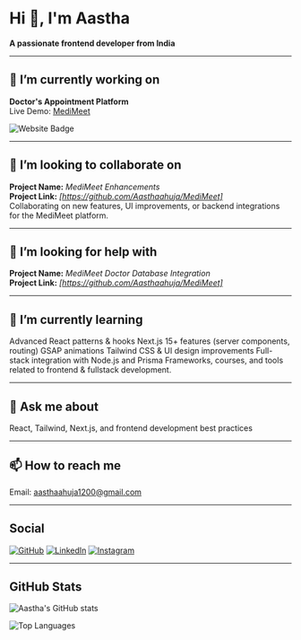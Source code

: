 # Hi 👋, I'm Aastha

**A passionate frontend developer from India**  

---

## 🔭 I’m currently working on
**Doctor's Appointment Platform**  
Live Demo: [MediMeet](https://medi-meet-henna.vercel.app/)  

![Website Badge](https://img.shields.io/badge/Live-Project-brightgreen)

---

## 👯 I’m looking to collaborate on
**Project Name:** *MediMeet Enhancements*  
**Project Link:** *[https://github.com/Aasthaahuja/MediMeet]*  
Collaborating on new features, UI improvements, or backend integrations for the MediMeet platform.

---

## 🤝 I’m looking for help with
**Project Name:** *MediMeet Doctor Database Integration*  
**Project Link:** *[https://github.com/Aasthaahuja/MediMeet]*  

---

## 🌱 I’m currently learning
Advanced React patterns & hooks
Next.js 15+ features (server components, routing)
GSAP animations
Tailwind CSS & UI design improvements
Full-stack integration with Node.js and Prisma
Frameworks, courses, and tools related to frontend & fullstack development.  

---

## 💬 Ask me about
React, Tailwind, Next.js, and frontend development best practices

---

## 📫 How to reach me
Email: [aasthaahuja1200@gmail.com](mailto:aasthaahuja1200@gmail.com)  

---


## Social

[![GitHub](https://img.shields.io/badge/GitHub-aa%20huja-181717?logo=github&logoColor=white)](https://github.com/aasthaahuja)
[![LinkedIn](https://img.shields.io/badge/LinkedIn-aa%20huja-0A66C2?logo=linkedin&logoColor=white)](https://www.linkedin.com/in/aastha-ahuja-024215307/)
[![Instagram](https://img.shields.io/badge/Instagram-aa%20huja-E4405F?logo=instagram&logoColor=white)](https://www.instagram.com/aastha.ahuja12)

---

## GitHub Stats
![Aastha's GitHub stats](https://github-readme-stats.vercel.app/api?username=aasthaahuja&show_icons=true&theme=radical)

![Top Languages](https://github-readme-stats.vercel.app/api/top-langs/?username=aasthaahuja&layout=compact&theme=radical)
